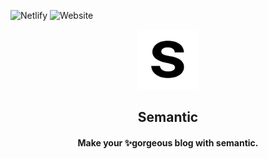 ![Netlify](https://img.shields.io/netlify/a05b3cb4-71f5-4292-9a93-746cbb6ab149)
![Website](https://img.shields.io/website?url=https%3A%2F%2Fsemantic.nylonbricks.com)

<p align="center">
  <img width="96" height="96" src="https://raw.githubusercontent.com/nylon-bricks/semantic/b55b1c90095fb12633d0ee797af36d21d4bb583d/static/assets/favicon/favicon.svg" alt="Semantic logo" />
</p>
<h2 align="center">Semantic</h2>
<h4 align="center">
  Make your ✨gorgeous blog with semantic.
</h4>

<br>

